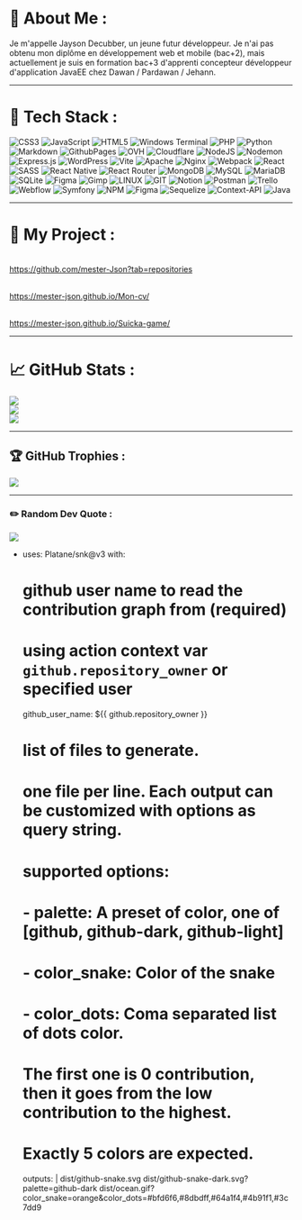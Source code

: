 # :thought_balloon: About Me : 

Je m'appelle Jayson Decubber, un jeune futur développeur. Je n'ai pas obtenu mon diplôme en développement web et mobile (bac+2), 
mais actuellement je suis en formation bac+3 d'apprenti concepteur développeur d'application JavaEE chez Dawan / Pardawan / Jehann.

---                                                                                                                          ---

# :paperclip: Tech Stack :

![CSS3](https://img.shields.io/badge/css3-%231572B6.svg?style=plastic&logo=css3&logoColor=white) ![JavaScript](https://img.shields.io/badge/javascript-%23323330.svg?style=plastic&logo=java&logoColor=%23F7DF1E)
 ![HTML5](https://img.shields.io/badge/html5-%23E34F26.svg?style=plastic&logo=html5&logoColor=white) ![Windows Terminal](https://img.shields.io/badge/Windows%20Terminal-%234D4D4D.svg?style=plastic&logo=windows-terminal&logoColor=white) ![PHP](https://img.shields.io/badge/php-%23777BB4.svg?style=plastic&logo=php&logoColor=white) ![Python](https://img.shields.io/badge/python-3670A0?style=plastic&logo=python&logoColor=ffdd54) ![Markdown](https://img.shields.io/badge/markdown-%23000000.svg?style=plastic&logo=markdown&logoColor=white) ![GithubPages](https://img.shields.io/badge/github%20pages-121013?style=plastic&logo=github&logoColor=white) ![OVH](https://img.shields.io/badge/ovh-%23123F6D.svg?style=plastic&logo=ovh&logoColor=#123F6D) ![Cloudflare](https://img.shields.io/badge/Cloudflare-F38020?style=plastic&logo=Cloudflare&logoColor=white) ![NodeJS](https://img.shields.io/badge/node.js-6DA55F?style=plastic&logo=node.js&logoColor=white) ![Nodemon](https://img.shields.io/badge/NODEMON-%23323330.svg?style=plastic&logo=nodemon&logoColor=%BBDEAD) ![Express.js](https://img.shields.io/badge/express.js-%23404d59.svg?style=plastic&logo=express&logoColor=%2361DAFB) ![WordPress](https://img.shields.io/badge/WordPress-%23117AC9.svg?style=plastic&logo=WordPress&logoColor=white) ![Vite](https://img.shields.io/badge/vite-%23646CFF.svg?style=plastic&logo=vite&logoColor=white) ![Apache](https://img.shields.io/badge/apache-%23D42029.svg?style=plastic&logo=apache&logoColor=white) ![Nginx](https://img.shields.io/badge/nginx-%23009639.svg?style=plastic&logo=nginx&logoColor=white) ![Webpack](https://img.shields.io/badge/webpack-%238DD6F9.svg?style=plastic&logo=webpack&logoColor=black) ![React](https://img.shields.io/badge/react-%2320232a.svg?style=plastic&logo=react&logoColor=%2361DAFB) ![SASS](https://img.shields.io/badge/SASS-hotpink.svg?style=plastic&logo=SASS&logoColor=white) ![React Native](https://img.shields.io/badge/react_native-%2320232a.svg?style=plastic&logo=react&logoColor=%2361DAFB) ![React Router](https://img.shields.io/badge/React_Router-CA4245?style=plastic&logo=react-router&logoColor=white) ![MongoDB](https://img.shields.io/badge/MongoDB-%234ea94b.svg?style=plastic&logo=mongodb&logoColor=white) ![MySQL](https://img.shields.io/badge/mysql-%2300000f.svg?style=plastic&logo=mysql&logoColor=white) ![MariaDB](https://img.shields.io/badge/MariaDB-003545?style=plastic&logo=mariadb&logoColor=white) ![SQLite](https://img.shields.io/badge/sqlite-%2307405e.svg?style=plastic&logo=sqlite&logoColor=white) ![Figma](https://img.shields.io/badge/figma-%23F24E1E.svg?style=plastic&logo=figma&logoColor=white) ![Gimp](https://img.shields.io/badge/Gimp-657D8B?style=plastic&logo=gimp&logoColor=FFFFFF) ![LINUX](https://img.shields.io/badge/Linux-FCC624?style=plastic&logo=linux&logoColor=black) ![GIT](https://img.shields.io/badge/Git-fc6d26?style=plastic&logo=git&logoColor=white) ![Notion](https://img.shields.io/badge/Notion-%23000000.svg?style=plastic&logo=notion&logoColor=white) ![Postman](https://img.shields.io/badge/Postman-FF6C37?style=plastic&logo=postman&logoColor=white) ![Trello](https://img.shields.io/badge/Trello-%23026AA7.svg?style=plastic&logo=Trello&logoColor=white) ![Webflow](https://img.shields.io/badge/Webflow-4353FF?style=plastic&logo=webflow&logoColor=white) ![Symfony](https://img.shields.io/badge/symfony-%23000000.svg?style=plastic&logo=symfony&logoColor=white) ![NPM](https://img.shields.io/badge/NPM-%23CB3837.svg?style=plastic&logo=npm&logoColor=white)  ![Figma](https://img.shields.io/badge/figma-%23F24E1E.svg?style=plastic&logo=figma&logoColor=white) ![Sequelize](https://img.shields.io/badge/Sequelize-52B0E7?style=plastic&logo=Sequelize&logoColor=white) ![Context-API](https://img.shields.io/badge/Context--Api-000000?style=plastic&logo=react)  ![Java](https://img.shields.io/badge/java-%23ED8B00.svg?style=plastic&logo=openjdk&logoColor=white)

---                                                                                                                          ---

# :pushpin: My Project : 

<br> https://github.com/mester-Json?tab=repositories

<br>https://mester-json.github.io/Mon-cv/

<br> https://mester-json.github.io/Suicka-game/

---                                                                                                                          ---


# :chart_with_upwards_trend: GitHub Stats :

![](https://github-readme-stats.vercel.app/api?username=mester-Json&theme=dark&hide_border=true&include_all_commits=true&count_private=false)<br/>
![](https://github-readme-streak-stats.herokuapp.com/?user=mester-Json&theme=dark&hide_border=true)<br/>
![](https://github-readme-stats.vercel.app/api/top-langs/?username=mester-Json&theme=dark&hide_border=true&include_all_commits=true&count_private=false&layout=compact)
---                                                                                                                          ---

## :trophy: GitHub Trophies :
![](https://github-profile-trophy.vercel.app/?username=mester-Json&theme=transparent&no-frame=true&no-bg=true&margin-w=4)
<br> 

---                                                                                                                          ---

### :pencil2: Random Dev Quote :
![](https://quotes-github-readme.vercel.app/api?type=vetical&theme=dark)

- uses: Platane/snk@v3
  with:
    # github user name to read the contribution graph from (**required**)
    # using action context var `github.repository_owner` or specified user
    github_user_name: ${{ github.repository_owner }}

    # list of files to generate.
    # one file per line. Each output can be customized with options as query string.
    #
    #  supported options:
    #  - palette:     A preset of color, one of [github, github-dark, github-light]
    #  - color_snake: Color of the snake
    #  - color_dots:  Coma separated list of dots color.
    #                 The first one is 0 contribution, then it goes from the low contribution to the highest.
    #                 Exactly 5 colors are expected.
    outputs: |
      dist/github-snake.svg
      dist/github-snake-dark.svg?palette=github-dark
      dist/ocean.gif?color_snake=orange&color_dots=#bfd6f6,#8dbdff,#64a1f4,#4b91f1,#3c7dd9
